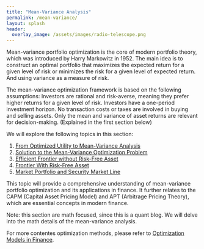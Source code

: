 ```yaml
---
title: "Mean-Variance Analysis"
permalink: /mean-variance/
layout: splash
header:
  overlay_image: /assets/images/radio-telescope.png
---
```


Mean-variance portfolio optimization is the core of modern portfolio theory, which was introduced by Harry Markowitz in 1952. The main idea is to construct an optimal portfolio that maximizes the expected return for a given level of risk or minimizes the risk for a given level of expected return. And using variance as a measure of risk.

The mean-variance optimization framework is based on the following assumptions: Investors are rational and risk-averse, meaning they prefer higher returns for a given level of risk. Investors have a one-period investment horizon. No transaction costs or taxes are involved in buying and selling assets. Only the mean and variance of asset returns are relevant for decision-making. (Explained in the first section below)

We will explore the following topics in this section:

1. [From Optimized Utility to Mean-Variance Analysis](from-optimized-utility-to-mean-variance-analysis.md)
2. [Solution to the Mean-Variance Optimization Problem](solution-to-the-mean-variance-optimization-problem.md)
3. [Efficient Frontier without Risk-Free Asset](efficient-frontier-without-risk-free-asset.md)
4. [Frontier With Risk-Free Asset](frontier-with-risk-free-asset.md)
5. [Market Portfolio and Security Market Line](market-portfolio-and-security-market-line.md)

This topic will provide a comprehensive understanding of mean-variance portfolio optimization and its applications in finance. It further relates to the CAPM (Capital Asset Pricing Model) and APT (Arbitrage Pricing Theory), which are essential concepts in modern finance.

Note: this section are math focused, since this is a quant blog. We will delve into the math details of the mean-variance analysis.

For more contentes optimization methods, please refer to [Optimization Models in Finance](https://bagelquant.com/optimization/).
